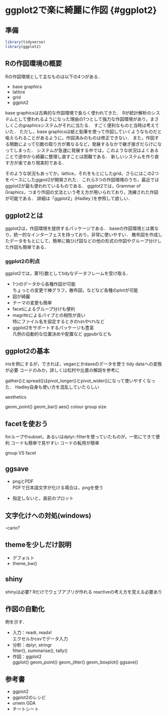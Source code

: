 # ggplot2で楽に綺麗に作図 {#ggplot2}

<!--
![](images/tools_list01.png){ width=70% }
<img src="images/tools_list01.png" width="30%">
-->

## 準備


```r
library(tidyverse)
library(ggplot2)
```

## Rの作図環境の概要

Rの作図環境として主なものは以下の4つがある．

- base graphics
- lattice
- grid
- ggplot2

base graphicsは古典的な作図環境で長らく使われてきた．
Rが統計解析のシステムとして使われるようになった理由の1つとして強力な作図環境があり，まさしくこのgraphicsシステムがそれに当たる．
すごく便利なものと当時は考えていた．
ただし，base graphicsは紙と鉛筆を使って作図していくようなものだと喩えられることがあるように，作図済みのものは修正できない．
また，作図する関数によって引数の取り方が異なるなど，発展するなかで継ぎ接ぎだらけになってしまった．
システムが急速に発展する中では，このような状況はよくあることで途中から綺麗に整理し直すことは困難である．
新しいシステムを作り直す方が楽であり現実的である．

そのような状況もあってか，lattice，それをもとにしたgrid，さらにはこの2つをベースにしたggpot2が開発された．
これら3つの作図環境のうち，最近ではggplot2が最も使われているものである．
ggplot2では，Grammar of Graphics，つまり作図の文法という考え方が用いられており，洗練された作図が可能である．
詳細は「ggplot2」(Hadley )を参照して欲しい．


## ggplot2とは

ggplot2は，作図環境を提供するパッケージである．
baseの作図環境とは異なり，統一的なインターフェスを持っており，非常に使いやすい．
散布図を作成したデータをもとにして，簡単に箱ひげ図などの他の形式の作図やグループ分けした作図も簡単である．

### ggplot2の利点

ggplot2では，第1引数としてtidyなデータフレームを受け取る．

- 1つのデータから各種作図が可能    
  ちょっとの変更で棒グラフ，散布図，などなど各種のplotが可能
- 図が綺麗
- テーマの変更も簡単
- facetによるグループ分けも便利
- magrittrによるパイプとの相性が良い   
  特にファイル名を設定するときの`%$%`や`%T%`など
- ggplot2をサポートするパッケージも豊富    
  凡例の自動的な位置決めや配置など
  ggpubrなども


## ggplot2の基本

irisを例にするが，できれば，veganとかdaveのデータを使う
tidy dataへの変換が必要
コードのみか，詳しくは松村や比嘉の解説を参考に

gather()とspread()はpivot_longer()とpivot_wider()になって使いやすくなった．
Hadley自身も使い方を混乱していたらしい





aesthetics

geom_point()
geom_bar()
aes()
colour
group
size

## facetを使おう

forループやsubset，あるいはdplyr::filterを使っていたものが，一気にできて便利
コードも簡単で見やすい
コードの転用が簡単

group VS facet

## ggsave

- pngとPDF   
  PDFで日本語文字が化ける場合は，pngを使う

- 指定しないと，直前のプロット   



## 文字化けへの対処(windows)

-cario?



## themeを少しだけ説明

- デフォルト   
- theme_bw()   

## shiny

shinyは必要?
Rだけでウェブアプリが作れる
reactiveの考え方を覚える必要あり

## 作図の自動化

例を示す．

- 入力：readr, readxl    
  エクセルかcsvでデータ入力
- 分析：dplyr, stringr   
  filter(), summarise(), tally()
- 作図：ggplot2   
  ggplot()
  geom_point()
  geom_jitter()
  geom_boxplot()
  ggsave()

## 参考書

- ggplot2
- ggplot2のレシピ
- unwin GDA
- チートシート

